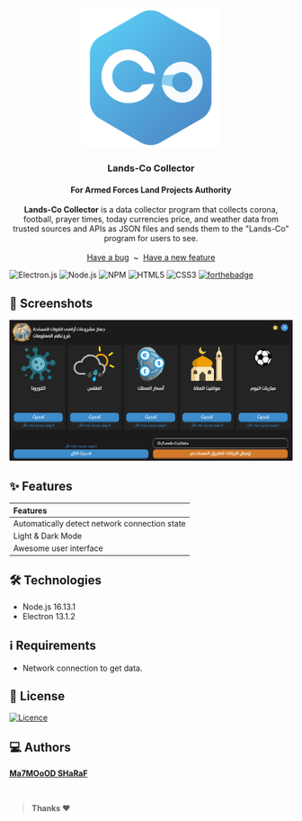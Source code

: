 <p align="center">
  <a href="https://flutter.io/">
    <img src="src/assets/lands-co.png" alt="Logo" width=250 height=250>
  </a>
  <h3 align="center">Lands-Co Collector</h3>
  <h4 align="center">For Armed Forces Land Projects Authority</h4>
  <p align="center">
    <strong>Lands-Co Collector</strong> is a data collector program that collects corona, football, prayer times, today currencies price,
  and weather data from trusted sources and APIs as JSON files and sends them to the "Lands-Co" program for users to see.
    <br>
    <br>
    <a href="https://github.com/MahmoudSharaf55/Lands-Co-Collector/issues/new">Have a bug</a>
    &nbsp~&nbsp
    <a href="https://github.com/MahmoudSharaf55/Lands-Co-Collector/issues/new">Have a new feature</a>
    <br>

![Electron.js](https://img.shields.io/badge/Electron-191970?style=for-the-badge&logo=Electron&logoColor=white)
![Node.js](https://img.shields.io/badge/Node.js-43853D?style=for-the-badge&logo=node.js&logoColor=white)
![NPM](https://img.shields.io/badge/NPM-%23000000.svg?style=for-the-badge&logo=npm&logoColor=white)
![HTML5](https://img.shields.io/badge/html5-%23E34F26.svg?style=for-the-badge&logo=html5&logoColor=white)
![CSS3](https://img.shields.io/badge/css3-%231572B6.svg?style=for-the-badge&logo=css3&logoColor=white)
[![forthebadge](https://forthebadge.com/images/badges/built-with-love.svg)]()

  </p>
</p>

## 📱 Screenshots
<img src="screenshots/Screen1.gif" alt="">

<br>

## ✨ Features

|             **Features**           |
| :---------------------------------------------------- |
| Automatically detect network connection state |
| Light & Dark Mode |
| Awesome user interface |

## 🛠️ Technologies

* Node.js 16.13.1
* Electron 13.1.2

## ℹ Requirements

* Network connection to get data.

## 🚩 License

[![Licence](https://img.shields.io/github/license/Ileriayo/markdown-badges?style=for-the-badge)](./LICENSE)

## 💻 Authors

[**Ma7MOoOD SHaRaF**](https://github.com/MahmoudSharaf55)

<br>

> **Thanks ❤️**
